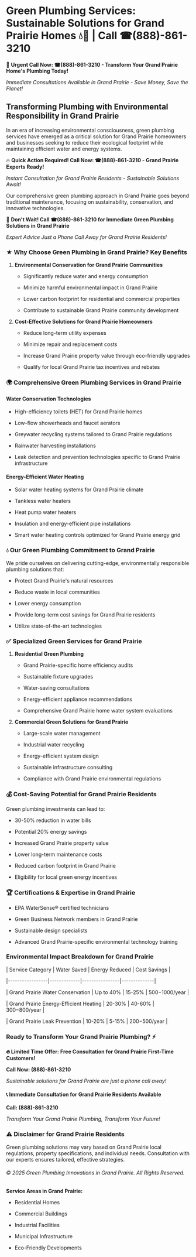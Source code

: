 # Green Plumbing Services: Sustainable Solutions for Grand Prairie Homes 💧🌿 | Call ☎(888)-861-3210

🚨 **Urgent Call Now: ☎(888)-861-3210 - Transform Your Grand Prairie Home's Plumbing Today!**
*Immediate Consultations Available in Grand Prairie - Save Money, Save the Planet!*

## Transforming Plumbing with Environmental Responsibility in Grand Prairie

In an era of increasing environmental consciousness, green plumbing services have emerged as a critical solution for Grand Prairie homeowners and businesses seeking to reduce their ecological footprint while maintaining efficient water and energy systems. 

🔥 **Quick Action Required! Call Now: ☎(888)-861-3210 - Grand Prairie Experts Ready!**
*Instant Consultation for Grand Prairie Residents - Sustainable Solutions Await!*

Our comprehensive green plumbing approach in Grand Prairie goes beyond traditional maintenance, focusing on sustainability, conservation, and innovative technologies.

🚨 **Don't Wait! Call ☎(888)-861-3210 for Immediate Green Plumbing Solutions in Grand Prairie**
*Expert Advice Just a Phone Call Away for Grand Prairie Residents!*

### ★ Why Choose Green Plumbing in Grand Prairie? Key Benefits

1. **Environmental Conservation for Grand Prairie Communities** 
   - Significantly reduce water and energy consumption
   - Minimize harmful environmental impact in Grand Prairie
   - Lower carbon footprint for residential and commercial properties
   - Contribute to sustainable Grand Prairie community development

2. **Cost-Effective Solutions for Grand Prairie Homeowners** 
   - Reduce long-term utility expenses
   - Minimize repair and replacement costs
   - Increase Grand Prairie property value through eco-friendly upgrades
   - Qualify for local Grand Prairie tax incentives and rebates

### 🌍 Comprehensive Green Plumbing Services in Grand Prairie

#### Water Conservation Technologies
- High-efficiency toilets (HET) for Grand Prairie homes
- Low-flow showerheads and faucet aerators
- Greywater recycling systems tailored to Grand Prairie regulations
- Rainwater harvesting installations
- Leak detection and prevention technologies specific to Grand Prairie infrastructure

#### Energy-Efficient Water Heating
- Solar water heating systems for Grand Prairie climate
- Tankless water heaters
- Heat pump water heaters
- Insulation and energy-efficient pipe installations
- Smart water heating controls optimized for Grand Prairie energy grid

### 💧 Our Green Plumbing Commitment to Grand Prairie

We pride ourselves on delivering cutting-edge, environmentally responsible plumbing solutions that:
- Protect Grand Prairie's natural resources
- Reduce waste in local communities
- Lower energy consumption
- Provide long-term cost savings for Grand Prairie residents
- Utilize state-of-the-art technologies

### ✅ Specialized Green Services for Grand Prairie

1. **Residential Green Plumbing**
   - Grand Prairie-specific home efficiency audits
   - Sustainable fixture upgrades
   - Water-saving consultations
   - Energy-efficient appliance recommendations
   - Comprehensive Grand Prairie home water system evaluations

2. **Commercial Green Solutions for Grand Prairie**
   - Large-scale water management
   - Industrial water recycling
   - Energy-efficient system design
   - Sustainable infrastructure consulting
   - Compliance with Grand Prairie environmental regulations

### 💰 Cost-Saving Potential for Grand Prairie Residents

Green plumbing investments can lead to:
- 30-50% reduction in water bills
- Potential 20% energy savings
- Increased Grand Prairie property value
- Lower long-term maintenance costs
- Reduced carbon footprint in Grand Prairie
- Eligibility for local green energy incentives

### 🏆 Certifications & Expertise in Grand Prairie

- EPA WaterSense® certified technicians
- Green Business Network members in Grand Prairie
- Sustainable design specialists
- Advanced Grand Prairie-specific environmental technology training

### Environmental Impact Breakdown for Grand Prairie

| Service Category | Water Saved | Energy Reduced | Cost Savings |
|-----------------|-------------|----------------|--------------|
| Grand Prairie Water Conservation | Up to 40% | 15-25% | $500-$1000/year |
| Grand Prairie Energy-Efficient Heating | 20-30% | 40-60% | $300-$800/year |
| Grand Prairie Leak Prevention | 10-20% | 5-15% | $200-$500/year |

### Ready to Transform Your Grand Prairie Plumbing? ⚡

**🔥 Limited Time Offer: Free Consultation for Grand Prairie First-Time Customers!**

**Call Now: (888)-861-3210**
*Sustainable solutions for Grand Prairie are just a phone call away!*

#### 📞 Immediate Consultation for Grand Prairie Residents Available

**Call: (888)-861-3210**
*Transform Your Grand Prairie Plumbing, Transform Your Future!*

### ⚠️ Disclaimer for Grand Prairie Residents

Green plumbing solutions may vary based on Grand Prairie local regulations, property specifications, and individual needs. Consultation with our experts ensures tailored, effective strategies.

###### © 2025 Green Plumbing Innovations in Grand Prairie. All Rights Reserved.

**Service Areas in Grand Prairie:** 
- Residential Homes
- Commercial Buildings
- Industrial Facilities
- Municipal Infrastructure
- Eco-Friendly Developments